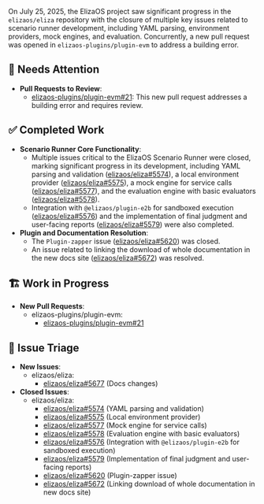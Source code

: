 On July 25, 2025, the ElizaOS project saw significant progress in the `elizaos/eliza` repository with the closure of multiple key issues related to scenario runner development, including YAML parsing, environment providers, mock engines, and evaluation. Concurrently, a new pull request was opened in `elizaos-plugins/plugin-evm` to address a building error.

## 🚨 Needs Attention 
- **Pull Requests to Review**:
    - [elizaos-plugins/plugin-evm#21](https://github.com/elizaos-plugins/plugin-evm/pull/21): This new pull request addresses a building error and requires review.

## ✅ Completed Work
- **Scenario Runner Core Functionality**:
    - Multiple issues critical to the ElizaOS Scenario Runner were closed, marking significant progress in its development, including YAML parsing and validation ([elizaos/eliza#5574](https://github.com/elizaos/eliza/issues/5574)), a local environment provider ([elizaos/eliza#5575](https://github.com/elizaos/eliza/issues/5575)), a mock engine for service calls ([elizaos/eliza#5577](https://github.com/elizaos/eliza/issues/5577)), and the evaluation engine with basic evaluators ([elizaos/eliza#5578](https://github.com/elizaos/eliza/issues/5578)).
    - Integration with `@elizaos/plugin-e2b` for sandboxed execution ([elizaos/eliza#5576](https://github.com/elizaos/eliza/issues/5576)) and the implementation of final judgment and user-facing reports ([elizaos/eliza#5579](https://github.com/elizaos/eliza/issues/5579)) were also completed.
- **Plugin and Documentation Resolution**:
    - The `Plugin-zapper` issue ([elizaos/eliza#5620](https://github.com/elizaos/eliza/issues/5620)) was closed.
    - An issue related to linking the download of whole documentation in the new docs site ([elizaos/eliza#5672](https://github.com/elizaos/eliza/issues/5672)) was resolved.

## 🏗️ Work in Progress
- **New Pull Requests**:
    - elizaos-plugins/plugin-evm:
        - [elizaos-plugins/plugin-evm#21](https://github.com/elizaos-plugins/plugin-evm/pull/21)

## 🐞 Issue Triage
- **New Issues**:
    - elizaos/eliza:
        - [elizaos/eliza#5677](https://github.com/elizaos/eliza/issues/5677) (Docs changes)
- **Closed Issues**:
    - elizaos/eliza:
        - [elizaos/eliza#5574](https://github.com/elizaos/eliza/issues/5574) (YAML parsing and validation)
        - [elizaos/eliza#5575](https://github.com/elizaos/eliza/issues/5575) (Local environment provider)
        - [elizaos/eliza#5577](https://github.com/elizaos/eliza/issues/5577) (Mock engine for service calls)
        - [elizaos/eliza#5578](https://github.com/elizaos/eliza/issues/5578) (Evaluation engine with basic evaluators)
        - [elizaos/eliza#5576](https://github.com/elizaos/eliza/issues/5576) (Integration with `@elizaos/plugin-e2b` for sandboxed execution)
        - [elizaos/eliza#5579](https://github.com/elizaos/eliza/issues/5579) (Implementation of final judgment and user-facing reports)
        - [elizaos/eliza#5620](https://github.com/elizaos/eliza/issues/5620) (Plugin-zapper issue)
        - [elizaos/eliza#5672](https://github.com/elizaos/eliza/issues/5672) (Linking download of whole documentation in new docs site)